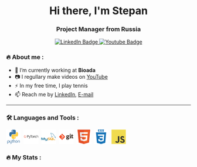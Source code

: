 <div id="header" align="center">
  <h1>Hi there, I'm Stepan</h1>
  <h3>Project Manager from Russia</h3>
</div>

<div id="badges" align="center">
  <a href="https://www.linkedin.com/in/stepan-gromov">
    <img src="https://img.shields.io/badge/LinkedIn-blue?style=for-the-badge&logo=linkedin&logoColor=white" alt="LinkedIn Badge"/>
  </a>
  <a href="https://www.youtube.com/channel/UCrv2heuDmsTYV2SfxwPY-kQ">
    <img src="https://img.shields.io/badge/YouTube-red?style=for-the-badge&logo=youtube&logoColor=white" alt="Youtube Badge"/>
  </a>
</div>

### :fire: About me :
- :telescope: I’m currently working at **Bioada**
- :camera: I regullary make videos on [YouTube](https://www.youtube.com/channel/UCrv2heuDmsTYV2SfxwPY-kQ)
- :zap: In my free time, I play tennis
- :mailbox: Reach me by [LinkedIn](https://www.linkedin.com/in/stepan-gromov), [E-mail](mailto:gstepan02@mail.ru)

---

### :hammer_and_wrench: Languages and Tools :
<div>
  <img src="https://github.com/devicons/devicon/blob/master/icons/python/python-original-wordmark.svg" title="Python"  alt="Python" width="40" height="40"/>&nbsp;
  <img src="https://github.com/devicons/devicon/blob/master/icons/pytorch/pytorch-original-wordmark.svg" title="PyTorch" alt="PyTorch" width="40" height="40"/>&nbsp;
  <img src="https://github.com/devicons/devicon/blob/master/icons/mysql/mysql-original-wordmark.svg" title="MySQL"  alt="MySQL" width="40" height="40"/>&nbsp;
  <img src="https://github.com/devicons/devicon/blob/master/icons/git/git-original-wordmark.svg" title="Git" **alt="Git" width="40" height="40"/>&nbsp;
  <img src="https://github.com/devicons/devicon/blob/master/icons/html5/html5-original.svg" title="HTML5" alt="HTML" width="40" height="40"/>&nbsp;
  <img src="https://github.com/devicons/devicon/blob/master/icons/css3/css3-plain-wordmark.svg"  title="CSS3" alt="CSS" width="40" height="40"/>&nbsp;
  <img src="https://github.com/devicons/devicon/blob/master/icons/javascript/javascript-original.svg" title="JavaScript" alt="JavaScript" width="40" height="40"/>&nbsp;
</div>

### :fire: My Stats :

<div id="stat">
    <img src="https://github-profile-summary-cards.vercel.app/api/cards/profile-details?username=gstepan02&theme=github_dark" alt=""/>
    <img src="https://github-profile-summary-cards.vercel.app/api/cards/most-commit-language?username=gstepan02&theme=github_dark" alt=""/>
     <img src="https://github-profile-summary-cards.vercel.app/api/cards/stats?username=gstepan02&theme=github_dark" alt=""/>
</div>
